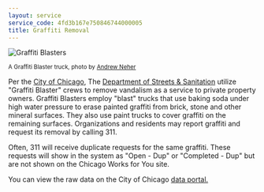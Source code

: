 ```yaml
---
layout: service
service_code: 4fd3b167e750846744000005
title: Graffiti Removal
---
```

![Graffiti Blasters](http://farm4.staticflickr.com/3464/3307057000_2b423a5c45_m.jpg "Graffiti Blasters, Photo by Andrew Neher")

<sub>A Graffiti Blaster truck, photo by [Andrew Neher](http://www.flickr.com/photos/14464703@N00/3307057000/in/photolist-63ewQ9-63URc3-6bdpEC-6j1dA3-6mTqvt-6mTs9K-6mTsDP-6mXzVA-6mXAww-6mXCHu-6mXDhs-6qyjqc-6s8Ss9-6JHtuF-74T76w-7cdvbf-7cw5rx-7gPJd6-7gTGGU-7o8jSZ-7urzib-9h1cUk-bEqazn-a2bFVN-a28NNv-9h1b46-9yxVhm-7xAQwN-7BXw7q-aaKQPi-aaKQPe-aasYjk-brgJiS-afRNQh-fb1A5K-7HAdk7-7UGhoy-bYoig7-9cj2Zb-cxavEW-9wWQ7S-9ikHLh-eGRKPR-8dYZTc-9CeSQL-ckAgrL-aEugHA-9puH2v-cd4xBS-cd4xF5-cd4xDd)</sub>

Per the [City of Chicago](https://data.cityofchicago.org/Service-Requests/311-Service-Requests-Graffiti-Removal/hec5-y4x5), The [Department of Streets & Sanitation](http://www.cityofchicago.org/city/en/depts/streets.html) utilize "Graffiti Blaster"  crews to remove vandalism as a service to private property owners. Graffiti Blasters employ "blast" trucks that use baking soda under high water pressure to erase painted graffiti from brick, stone and other mineral surfaces. They also use paint trucks to cover graffiti on the remaining surfaces. Organizations and residents may report graffiti and request its removal by calling 311. 

Often, 311 will receive duplicate requests for the same graffiti. These requests will show in the system as "Open - Dup" or "Completed - Dup" but are not shown on the Chicago Works for You site. 

You can view the raw data on the City of Chicago [data portal.](https://data.cityofchicago.org/Service-Requests/311-Service-Requests-Graffiti-Removal/hec5-y4x5)
